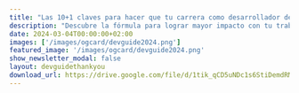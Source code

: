 ```yaml
---
title: "Las 10+1 claves para hacer que tu carrera como desarrollador despegue en 2024"
description: "Descubre la fórmula para lograr mayor impacto con tu trabajo, desbloquear subidas de salario y acceder a ofertas de empleo de calidad."
date: 2024-03-04T00:00:00+02:00
images: ['/images/ogcard/devguide2024.png']
featured_image: '/images/ogcard/devguide2024.png'
show_newsletter_modal: false
layout: devguidethankyou
download_url: https://drive.google.com/file/d/1tik_qCD5uNDc1s6StiDemdRMN5RkyhZw/view
---
```

